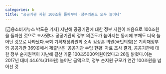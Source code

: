 ```yaml
---
categories: b
title: "공공기관 지원 100조원 돌파부채ㆍ정부의존도 모두 늘어나"
---
```

[금융소비자뉴스 박도윤 기자] 지난해 공공기관에 대한 정부 지원이 처음으로 100조원을 돌파한 것으로 조사됐다. 공공기관의 정부 의존도가 높아지는 동시에 부채도 더욱 늘어난 것으로 나타났다.국회 기획재정위원회 소속 김상훈 의원(국민의힘)은 기획재정부와 공공기관 369곳에서 제출받은 &#39;공공기관 수입 현황&#39; 자료 조사 결과, 공공기관에 대한 정부 순지원액이 지난해 결산 기준 100조5000억원이었다고 26일 밝혔다.이는 2017년 대비 44.6%(31조원) 늘어난 금액으로, 정부 순지원 규모가 연간 100조원을 넘어선 것